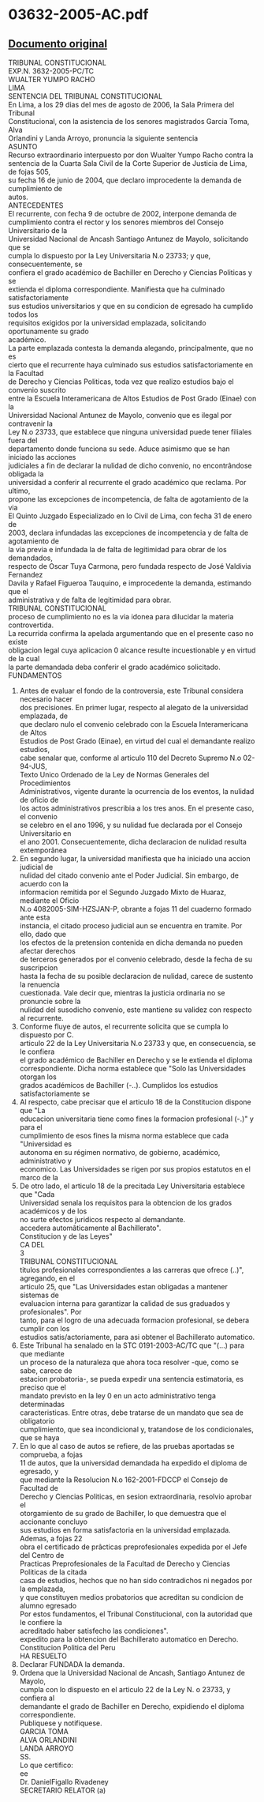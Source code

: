
03632-2005-AC.pdf
=================
  
[Documento original](https://tc.gob.pe/jurisprudencia/2006/03632-2005-AC.pdf)  
---  
TRIBUNAL CONSTITUCIONAL  
EXP.N. 3632-2005-PC/TC  
WUALTER YUMPO RACHO  
LIMA  
SENTENCIA DEL TRIBUNAL CONSTITUCIONAL  
En Lima, a los 29 dias del mes de agosto de 2006, la Sala Primera del Tribunal  
Constitucional, con la asistencia de los senores magistrados Garcia Toma, Alva  
Orlandini y Landa Arroyo, pronuncia la siguiente sentencia  
ASUNTO  
Recurso extraordinario interpuesto por don Wualter Yumpo Racho contra la  
sentencia de la Cuarta Sala Civil de la Corte Superior de Justicia de Lima, de fojas 505,  
su fecha 16 de junio de 2004, que declaro improcedente la demanda de cumplimiento de  
autos.  
ANTECEDENTES  
El recurrente, con fecha 9 de octubre de 2002, interpone demanda de  
cumplimiento contra el rector y los senores miembros del Consejo Universitario de la  
Universidad Nacional de Ancash Santiago Antunez de Mayolo, solicitando que se  
cumpla lo dispuesto por la Ley Universitaria N.o 23733; y que, consecuentemente, se  
confiera el grado académico de Bachiller en Derecho y Ciencias Politicas y se  
extienda el diploma correspondiente. Manifiesta que ha culminado satisfactoriamente  
sus estudios universitarios y que en su condicion de egresado ha cumplido todos los  
requisitos exigidos por la universidad emplazada, solicitando oportunamente su grado  
académico.  
La parte emplazada contesta la demanda alegando, principalmente, que no es  
cierto que el recurrente haya culminado sus estudios satisfactoriamente en la Facultad  
de Derecho y Ciencias Politicas, toda vez que realizo estudios bajo el convenio suscrito  
entre la Escuela Interamericana de Altos Estudios de Post Grado (Einae) con la  
Universidad Nacional Antunez de Mayolo, convenio que es ilegal por contravenir la  
Ley N.o 23733, que establece que ninguna universidad puede tener filiales fuera del  
departamento donde funciona su sede. Aduce asimismo que se han iniciado las acciones  
judiciales a fin de declarar la nulidad de dicho convenio, no encontrândose obligada la  
universidad a conferir al recurrente el grado académico que reclama. Por ultimo,  
propone las excepciones de incompetencia, de falta de agotamiento de la via  
El Quinto Juzgado Especializado en lo Civil de Lima, con fecha 31 de enero de  
2003, declara infundadas las excepciones de incompetencia y de falta de agotamiento de  
la via previa e infundada la de falta de legitimidad para obrar de los demandados,  
respecto de Oscar Tuya Carmona, pero fundada respecto de José Valdivia Fernandez  
Davila y Rafael Figueroa Tauquino, e improcedente la demanda, estimando que el  
administrativa y de falta de legitimidad para obrar.  
TRIBUNAL CONSTITUCIONAL  
proceso de cumplimiento no es la via idonea para dilucidar la materia controvertida.  
La recurrida confirma la apelada argumentando que en el presente caso no existe  
obligacion legal cuya aplicacion 0 alcance resulte incuestionable y en virtud de la cual  
la parte demandada deba conferir el grado académico solicitado.  
FUNDAMENTOS  
1. Antes de evaluar el fondo de la controversia, este Tribunal considera necesario hacer  
dos precisiones. En primer lugar, respecto al alegato de la universidad emplazada, de  
que declaro nulo el convenio celebrado con la Escuela Interamericana de Altos  
Estudios de Post Grado (Einae), en virtud del cual el demandante realizo estudios,  
cabe senalar que, conforme al articulo 110 del Decreto Supremo N.o 02-94-JUS,  
Texto Unico Ordenado de la Ley de Normas Generales del Procedimientos  
Administrativos, vigente durante la ocurrencia de los eventos, la nulidad de oficio de  
los actos administrativos prescribia a los tres anos. En el presente caso, el convenio  
se celebro en el ano 1996, y su nulidad fue declarada por el Consejo Universitario en  
el ano 2001. Consecuentemente, dicha declaracion de nulidad resulta extemporânea  
2. En segundo lugar, la universidad manifiesta que ha iniciado una accion judicial de  
nulidad del citado convenio ante el Poder Judicial. Sin embargo, de acuerdo con la  
informacion remitida por el Segundo Juzgado Mixto de Huaraz, mediante el Oficio  
N.o 4082005-SIM-HZSJAN-P, obrante a fojas 11 del cuaderno formado ante esta  
instancia, el citado proceso judicial aun se encuentra en tramite. Por ello, dado que  
los efectos de la pretension contenida en dicha demanda no pueden afectar derechos  
de terceros generados por el convenio celebrado, desde la fecha de su suscripcion  
hasta la fecha de su posible declaracion de nulidad, carece de sustento la renuencia  
cuestionada. Vale decir que, mientras la justicia ordinaria no se pronuncie sobre la  
nulidad del susodicho convenio, este mantiene su validez con respecto al recurrente.  
3. Conforme fluye de autos, el recurrente solicita que se cumpla lo dispuesto por C.  
articulo 22 de la Ley Universitaria N.o 23733 y que, en consecuencia, se le confiera  
el grado académico de Bachiller en Derecho y se le extienda el diploma  
correspondiente. Dicha norma establece que "Solo las Universidades otorgan los  
grados académicos de Bachiller (-..). Cumplidos los estudios satisfactoriamente se  
4. Al respecto, cabe precisar que el articulo 18 de la Constitucion dispone que "La  
educacion universitaria tiene como fines la formacion profesional (-.)" y para el  
cumplimiento de esos fines la misma norma establece que cada "Universidad es  
autonoma en su régimen normativo, de gobierno, académico, administrativo y  
economico. Las Universidades se rigen por sus propios estatutos en el marco de la  
5. De otro lado, el articulo 18 de la precitada Ley Universitaria establece que "Cada  
Universidad senala los requisitos para la obtencion de los grados académicos y de los  
no surte efectos juridicos respecto al demandante.  
accedera automâticamente al Bachillerato".  
Constitucion y de las Leyes"  
CA DEL  
3  
TRIBUNAL CONSTITUCIONAL  
titulos profesionales correspondientes a las carreras que ofrece (..)", agregando, en el  
articulo 25, que "Las Universidades estan obligadas a mantener sistemas de  
evaluacion interna para garantizar la calidad de sus graduados y profesionales". Por  
tanto, para el logro de una adecuada formacion profesional, se debera cumplir con los  
estudios satis/actoriamente, para asi obtener el Bachillerato automatico.  
6. Este Tribunal ha senalado en la STC 0191-2003-AC/TC que "(...) para que mediante  
un proceso de la naturaleza que ahora toca resolver -que, como se sabe, carece de  
estacion probatoria-, se pueda expedir una sentencia estimatoria, es preciso que el  
mandato previsto en la ley 0 en un acto administrativo tenga determinadas  
caracteristicas. Entre otras, debe tratarse de un mandato que sea de obligatorio  
cumplimiento, que sea incondicional y, tratandose de los condicionales, que se haya  
7. En lo que al caso de autos se refiere, de las pruebas aportadas se comprueba, a fojas  
11 de autos, que la universidad demandada ha expedido el diploma de egresado, y  
que mediante la Resolucion N.o 162-2001-FDCCP el Consejo de Facultad de  
Derecho y Ciencias Politicas, en sesion extraordinaria, resolvio aprobar el  
otorgamiento de su grado de Bachiller, lo que demuestra que el accionante concluyo  
sus estudios en forma satisfactoria en la universidad emplazada. Ademas, a fojas 22  
obra el certificado de prâcticas preprofesionales expedida por el Jefe del Centro de  
Practicas Preprofesionales de la Facultad de Derecho y Ciencias Politicas de la citada  
casa de estudios, hechos que no han sido contradichos ni negados por la emplazada,  
y que constituyen medios probatorios que acreditan su condicion de alumno egresado  
Por estos fundamentos, el Tribunal Constitucional, con la autoridad que le confiere la  
acreditado haber satisfecho las condiciones".  
expedito para la obtencion del Bachillerato automatico en Derecho.  
Constitucion Politica del Peru  
HA RESUELTO  
1. Declarar FUNDADA la demanda.  
2. Ordena que la Universidad Nacional de Ancash, Santiago Antunez de Mayolo,  
cumpla con lo dispuesto en el articulo 22 de la Ley N. o 23733, y confiera al  
demandante el grado de Bachiller en Derecho, expidiendo el diploma  
correspondiente.  
Publiquese y notifiquese.  
GARCIA TOMA  
ALVA ORLANDINI  
LANDA ARROYO  
SS.  
Lo que certifico:  
ee  
Dr. DanielFigallo Rivadeney  
SECRETARIO RELATOR (a)